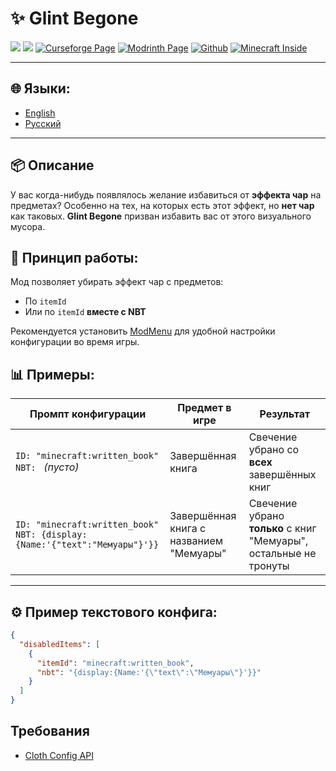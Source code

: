 # ✨ Glint Begone

![](https://img.shields.io/badge/Mod%20Loader-Fabric-blue?style=for-the-badge)
![](https://img.shields.io/badge/Env-Client-green?style=for-the-badge)
[![Curseforge Page](https://img.shields.io/badge/Curseforge-Page-orange?style=for-the-badge&logo=curseforge)](https://www.curseforge.com/minecraft/mc-mods/glint-begone)
[![Modrinth Page](https://img.shields.io/badge/Modrinth-Page-1bd96a?style=for-the-badge&logo=modrinth)](https://modrinth.com/project/glint-begone)
[![Github](https://img.shields.io/badge/GitHub-Repository-blue?style=for-the-badge&logo=github)](https://github.com/DimensionRed/GlintBegone)
[![Minecraft Inside](https://img.shields.io/badge/Minecraft--Inside-Page-violet?style=for-the-badge)]()

---

## 🌐 Языки:
- [English](https://github.com/DimensionRed/GlintBegone/blob/master/README.md)
- [Русский](https://github.com/DimensionRed/GlintBegone/blob/master/lang/README_ru.md)

---

## 📦 Описание
У вас когда-нибудь появлялось желание избавиться от **эффекта чар** на предметах? Особенно на тех, на которых есть этот эффект, но **нет чар** как таковых. 
**Glint Begone** призван избавить вас от этого визуального мусора.

## 🔧 Принцип работы:
Мод позволяет убирать эффект чар с предметов:
- По `itemId`
- Или по `itemId` **вместе с NBT**

Рекомендуется установить [ModMenu](https://modrinth.com/mod/modmenu) для удобной настройки конфигурации во время игры.

## 📊 Примеры:

| Промпт конфигурации | Предмет в игре | Результат |
|--------------------|----------------|-----------|
| `ID: "minecraft:written_book"`<br>`NBT: ` _(пусто)_ | Завершённая книга | Свечение убрано со **всех** завершённых книг |
| `ID: "minecraft:written_book"`<br>`NBT: {display:{Name:'{"text":"Мемуары"}'}}` | Завершённая книга с названием "Мемуары" | Свечение убрано **только** с книг "Мемуары", остальные не тронуты |

---

## ⚙️ Пример текстового конфига:

```json
{
  "disabledItems": [
    {
      "itemId": "minecraft:written_book",
      "nbt": "{display:{Name:'{\"text\":\"Мемуары\"}'}}"
    }
  ]
}
```

## Требования
- [Cloth Config API](https://modrinth.com/mod/cloth-config)
